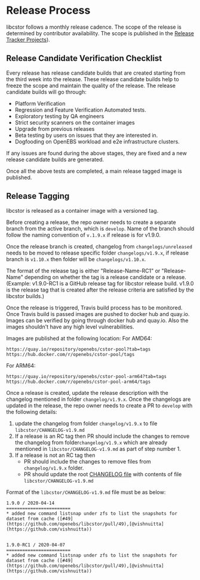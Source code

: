 # Release Process
libcstor follows a monthly release cadence. The scope of the release is determined by contributor availability. The scope is published in the [Release Tracker Projects](https://github.com/orgs/openebs/projects)).

## Release Candidate Verification Checklist

Every release has release candidate builds that are created starting from the third week into the release. These release candidate builds help to freeze the scope and maintain the quality of the release. The release candidate builds will go through:
- Platform Verification
- Regression and Feature Verification Automated tests.
- Exploratory testing by QA engineers
- Strict security scanners on the container images
- Upgrade from previous releases
- Beta testing by users on issues that they are interested in.
- Dogfooding on OpenEBS workload and e2e infrastructure clusters.

If any issues are found during the above stages, they are fixed and a new release candidate builds are generated.

Once all the above tests are completed, a main release tagged image is published.

## Release Tagging

libcstor is released as a container image with a versioned tag.

Before creating a release, the repo owner needs to create a separate branch from the active branch, which is `develop`. Name of the branch should follow the naming convention of `v.1.9.x` if release is for v1.9.0.

Once the release branch is created, changelog from `changelogs/unreleased` needs to be moved to release specific folder `changelogs/v1.9.x`, if release branch is `v1.10.x` then folder will be `changelogs/v1.10.x`.

The format of the release tag is either "Release-Name-RC1" or "Release-Name" depending on whether the tag is a release candidate or a release. (Example: v1.9.0-RC1 is a GitHub release tag for libcstor release build. v1.9.0 is the release tag that is created after the release criteria are satisfied by the libcstor builds.)

Once the release is triggered, Travis build process has to be monitored. Once Travis build is passed images are pushed to docker hub and quay.io. Images can be verified by going through docker hub and quay.io. Also the images shouldn't have any high level vulnerabilities.

Images are published at the following location:
For AMD64:
```
https://quay.io/repository/openebs/cstor-pool?tab=tags
https://hub.docker.com/r/openebs/cstor-pool/tags
```

For ARM64:
```
https://quay.io/repository/openebs/cstor-pool-arm64?tab=tags
https://hub.docker.com/r/openebs/cstor-pool-arm64/tags
```

Once a release is created, update the release description with the changelog mentioned in folder `changelog/v1.9.x`. Once the changelogs are updated in the release, the repo owner needs to create a PR to `develop` with the following details:
1. update the changelog from folder `changelog/v1.9.x` to file `libcstor/CHANGELOG-v1.9.md`
2. If a release is an RC tag then PR should include the changes to remove the changelog from folder`changelog/v1.9.x` which are already mentioned in `libcstor/CHANGELOG-v1.9.md` as part of step number 1.
3. If a release is not an RC tag then
    - PR should include the changes to remove files from `changelog/v1.9.x` folder.
    - PR should update the root [CHANGELOG file](https://github.com/openebs/libcstor/blob/develop/CHANGELOG.md) with contents of file `libcstor/CHANGELOG-v1.9.md`

Format of the `libcstor/CHANGELOG-v1.9.md` file must be as below:
```
1.9.0 / 2020-04-14
========================
* added new command listsnap under zfs to list the snapshots for dataset from cache ([#49](https://github.com/openebs/libcstor/pull/49),[@vishnuitta](https://github.com/vishnuitta))


1.9.0-RC1 / 2020-04-07
========================
* added new command listsnap under zfs to list the snapshots for dataset from cache ([#49](https://github.com/openebs/libcstor/pull/49),[@vishnuitta](https://github.com/vishnuitta))
```
